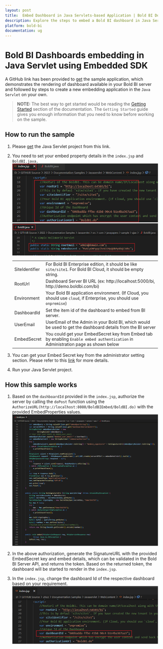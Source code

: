 ```yaml
---
layout: post
title:  Embed Dashboard in Java Servlets-based Application | Bold BI Docs
description: Explore the steps to embed a Bold BI dashboard in Java Servlets-based application with a demo sample walkthrough.
platform: bold-bi
documentation: ug
---
```


# Bold BI Dashboards embedding in Java Servlet using Embedded SDK

A GitHub link has been provided to [get](https://github.com/boldbi/java-servlet-sample) the sample application, which demonstrates the rendering of dashboard available in your Bold BI server and followed by steps to create a new embedding application in the `Java Servlet` on your own. 

> **NOTE:** The best way to get started would be reading the [Getting Started](/getting-started/embedding-in-your-application/) section of the documentation.  The `Getting Started` guide gives you enough information that you need to know before working on the sample.      

## How to run the sample

 1. Please [get](https://github.com/boldbi/java-servlet-sample) the Java Servlet project from this link.

 2. You need to set your embed property details in the `index.jsp` and `BoldBI.java.`
    ![Embed Properties in Index](/static/assets/javascript/sample/images/java-index-props.png)
    ![Embed Properties in API](/static/assets/javascript/sample/images/java-boldbi-props.png)  
    
    <meta charset="utf-8"/>
    <table>
    <tbody>
    <tr>
        <td align="left">SiteIdentifier</td>
        <td align="left">For Bold BI Enterprise edition, it should be like <code>site/site1</code>. For Bold BI Cloud, it should be empty string.</td>
    </tr>
    <tr>
        <td align="left">RootUrl</td>
        <td align="left">Dashboard Server BI URL (ex: http://localhost:5000/bi, http://demo.boldbi.com/bi)</td>
    </tr>
    <tr>
        <td align="left">Environment</td>
        <td align="left">Your Bold BI application environment. (If Cloud, you should use <code>cloud</code>, if  Enterprise, you should use <code>onpremise</code>)</td>
    </tr>
    <tr>
        <td align="left">DashboardId</td>
        <td align="left">Set the item id of the dashboard to embed from BI server. </td>
    </tr>
    <tr>
        <td align="left">UserEmail</td>
        <td align="left">UserEmail of the Admin in your Bold BI, which would be used to get the dashboard details from the BI server</td>
    </tr>
    <tr>
        <td align="left">EmbedSecret</td>
        <td align="left">You could get your EmbedSecret key from Embed tab by enabling <code>Enable embed authentication</code> in Administration page as shown below</td>
    </tr>
    </tbody>
    </table>


 3. You can get your Embed Secret key from the administrator setting section. Please refer to this [link](/embedded-bi/site-administration/embed-settings/) for more details.    

 4. Run your Java Servlet project.

## How this sample works

 1. Based on the `dashboardId` provided in the `index.jsp`, authorize the server by calling the `doPost` function using the `AuthorizeURL(http://localhost:8080/BoldBIEmbed/BoldBI.do)` with the provided EmbedProperties values. 
    ![Get Embed Details](/static/assets/javascript/sample/images/java-authorize.png)

 2. In the above authorization, generate the SignatureURL with the provided EmbedSecret key and embed details, which can be validated in the Bold BI Server API, and returns the token. Based on the returned token, the dashboard will be started to render in the `index.jsp`.

 3. In the `index.jsp`, change the dashboard Id of the respective dashboard based on your requirement.
    ![Set Dashboard Id](/static/assets/javascript/sample/images/java-dashboard.png)  
